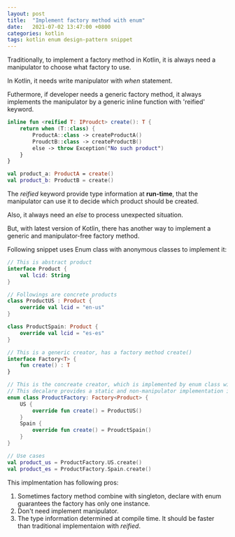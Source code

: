 ```yaml
---
layout: post
title:  "Implement factory method with enum"
date:   2021-07-02 13:47:00 +0800
categories: kotlin
tags: kotlin enum design-pattern snippet
---
```


Traditionally, to implement a factory method in Kotlin, it is always need a manipulator to choose what factory to use.

In Kotlin, it needs write manipulator with *when* statement.

Futhermore, if developer needs a generic factory method, it always implements the manipulator by a generic inline function with 'reified' keyword.

```kotlin
inline fun <reified T: IProudct> create(): T {
    return when (T::class) {
        ProductA::class -> createProductA() 
        ProudctB::class -> createProductB() 
        else -> throw Exception("No such product")
    }
}

val product_a: ProductA = create()
val product_b: ProductB = create()
```

The *reified* keyword provide type information at **run-time**, that the manipulator can use it to decide which product should be created.

Also, it always need an *else* to process unexpected situation.

But, with latest version of Kotlin, there has another way to implement a generic and manipulator-free factory method.

Following snippet uses Enum class with anonymous classes to implement it:

```kotlin
// This is abstract product
interface Product {
    val lcid: String
}

// Followings are concrete products
class ProductUS : Product {
    override val lcid = "en-us"
}

class ProductSpain: Product {
    override val lcid = "es-es"
}

// This is a generic creator, has a factory method create()
interface Factory<T> {
    fun create() : T
}

// This is the concreate creator, which is implemented by enum class with anonymous classes.
// This decalare provides a static and non-manipulator implementation in Kotlin. 
enum class ProductFactory: Factory<Product> {
    US {
        override fun create() = ProductUS()
    }
    Spain {
        override fun create() = ProudctSpain()
    }  
}

// Use cases
val product_us = ProductFactory.US.create()
val product_es = ProductFactory.Spain.create()
```

This implmentation has following pros:
1. Sometimes factory method combine with singleton, declare with enum guarantees the factory has only one instance.
2. Don't need implement manipulator.
3. The type information determined at compile time. It should be faster than traditional implementaion with *reified*.
